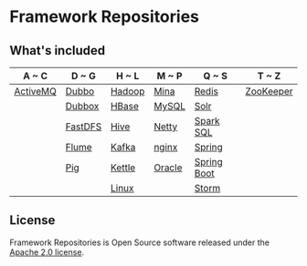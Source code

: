 # Framework Repositories

## What's included
A ~ C | D ~ G | H ~ L | M ~ P | Q ~ S | T ~ Z
----|----|----|----|----|----
[ActiveMQ](activemq/README.md) | [Dubbo](dubbo/README.md) | [Hadoop](big-data/hadoop/README.md) | [Mina](socket/mina/README.md) | [Redis](databases/redis/README.md) | [ZooKeeper](zookeeper/README.md)
|  | [Dubbox](dubbox/README.md) | [HBase](big-data/hbase/README.md) | [MySQL](databases/mysql/README.md) | [Solr](solr/README.md) | 
|  | [FastDFS](nginx/fastdfs/README.md) | [Hive](big-data/hive/README.md) | [Netty](socket/netty/README.md) | [Spark SQL](big-data/spark/README.md) | 
|  | [Flume](big-data/flume/README.md) | [Kafka](kafka/README.md) | [nginx](nginx/README.md) | [Spring](spring/README.md) | 
|  | [Pig](big-data/pig/README.md) | [Kettle](databases/kettle/README.md) | [Oracle](databases/oracle/README.md) | [Spring Boot](spring-boot/README.md) | 
|  |  | [Linux](linux/README.md) |  | [Storm](storm/README.md) | 
 
## License
Framework Repositories is Open Source software released under the [Apache 2.0 license](http://www.apache.org/licenses/LICENSE-2.0.html).